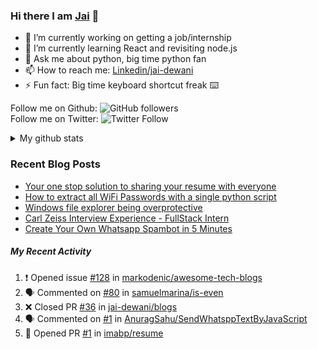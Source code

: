 
### Hi there I am [Jai](https://jaid.tech) 👋

- 🔭 I’m currently working on getting a job/internship
- 🌱 I’m currently learning React and revisiting node.js
- 💬 Ask me about python, big time python fan 
- 📫 How to reach me: [Linkedin/jai-dewani](https://www.linkedin.com/in/jai-dewani)
- ⚡ Fun fact: Big time keyboard shortcut freak :keyboard:

Follow me on Github: ![GitHub followers](https://img.shields.io/github/followers/jai-dewani?label=Follow&style=social)  
Follow me on Twitter: ![Twitter Follow](https://img.shields.io/twitter/follow/jai_dewani?label=Follow&style=social)  

<details>
  <summary>My github stats</summary>
  &nbsp;&nbsp;&nbsp;&nbsp;<img src="https://github-readme-stats.vercel.app/api?username=jai-dewani">
</details>  

### Recent Blog Posts
<!-- BLOG-POST-LIST:START -->
- [Your one stop solution to sharing your resume with everyone](https://jai-dewani.github.io/blogs/one-stop-solution-to-sharing-your-resume/)
- [How to extract all WiFi Passwords with a single python script](https://jai-dewani.github.io/blogs/extract-wifi-passwords/)
- [Windows file explorer being overprotective](https://jai-dewani.github.io/blogs/windows-file-structure/)
- [Carl Zeiss Interview Experience - FullStack Intern](https://jai-dewani.github.io/blogs/carl-zeiss-interview-experience/)
- [Create Your Own Whatsapp Spambot in 5 Minutes](https://jai-dewani.github.io/blogs/automate-whatsapp/)
<!-- BLOG-POST-LIST:END -->

##### My Recent Activity
<!--START_SECTION:activity-->
1. ❗️ Opened issue [#128](https://github.com/markodenic/awesome-tech-blogs/issues/128) in [markodenic/awesome-tech-blogs](https://github.com/markodenic/awesome-tech-blogs)
2. 🗣 Commented on [#80](https://github.com/samuelmarina/is-even/issues/80) in [samuelmarina/is-even](https://github.com/samuelmarina/is-even)
3. ❌ Closed PR [#36](https://github.com/jai-dewani/blogs/pull/36) in [jai-dewani/blogs](https://github.com/jai-dewani/blogs)
4. 🗣 Commented on [#1](https://github.com/AnuragSahu/SendWhatsppTextByJavaScript/issues/1) in [AnuragSahu/SendWhatsppTextByJavaScript](https://github.com/AnuragSahu/SendWhatsppTextByJavaScript)
5. 💪 Opened PR [#1](https://github.com/imabp/resume/pull/1) in [imabp/resume](https://github.com/imabp/resume)
<!--END_SECTION:activity-->
